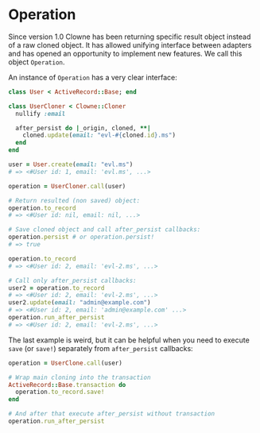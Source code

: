 # Operation

Since version 1.0 Clowne has been returning specific result object instead of a raw cloned object. It has allowed unifying interface between adapters and has opened an opportunity to implement new features. We call this object `Operation`.

An instance of `Operation` has a very clear interface:

```ruby
class User < ActiveRecord::Base; end

class UserCloner < Clowne::Cloner
  nullify :email

  after_persist do |_origin, cloned, **|
    cloned.update(email: "evl-#{cloned.id}.ms")
  end
end

user = User.create(email: "evl.ms")
# => <#User id: 1, email: 'evl.ms', ...>

operation = UserCloner.call(user)

# Return resulted (non saved) object:
operation.to_record
# => <#User id: nil, email: nil, ...>

# Save cloned object and call after_persist callbacks:
operation.persist # or operation.persist!
# => true

operation.to_record
# => <#User id: 2, email: 'evl-2.ms', ...>

# Call only after_persist callbacks:
user2 = operation.to_record
# => <#User id: 2, email: 'evl-2.ms', ...>
user2.update(email: "admin@example.com")
# => <#User id: 2, email: 'admin@example.com' ...>
operation.run_after_persist
# => <#User id: 2, email: 'evl-2.ms', ...>
```

The last example is weird, but it can be helpful when you need to execute `save` (or `save!`) separately from `after_persist` callbacks:

```ruby
operation = UserClone.call(user)

# Wrap main cloning into the transaction
ActiveRecord::Base.transaction do
  operation.to_record.save!
end

# And after that execute after_persist without transaction
operation.run_after_persist
```
